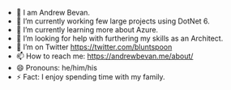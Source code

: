- 🙂 I am Andrew Bevan.
- 🔭 I’m currently working few large projects using DotNet 6. 
- 🌱 I’m currently learning more about Azure.
- 🤔 I’m looking for help with furthering my skills as an Architect.
- 💬 I’m on Twitter https://twitter.com/bluntspoon
- 📫 How to reach me: https://andrewbevan.me/about/
- 😄 Pronouns: he/him/his
- ⚡ Fact: I enjoy spending time with my family. 
